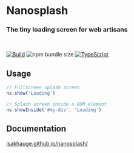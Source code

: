 <script setup>
import { version } from '../../../../package.json'
</script>

# Nanosplash

### The tiny loading screen for web artisans

<br>

[![Build](https://github.com/isakhauge/nanosplash/actions/workflows/ci.yml/badge.svg?branch=production)](https://github.com/isakhauge/nanosplash/actions/workflows/ci.yml) ![npm bundle size](https://img.shields.io/bundlephobia/minzip/nanosplash) [![TypeScript](https://badges.frapsoft.com/typescript/version/typescript-next.svg?v=101)](https://github.com/ellerbrock/typescript-badges/)

## Usage

```js
// Fullscreen splash screen
ns.show('Loading')

// Splash screen inside a DOM element
ns.showInside('#my-div', 'Loading')
```

## Documentation

[isakhauge.github.io/nanosplash/](https://isakhauge.github.io/nanosplash/)

